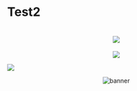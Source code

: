 # Test2
<h1 align="center">
 <img src="https://imgur.com/gallery/qJVEWkg" />
</h1>

<p align="center">
  <img src="C:\Users\mei8y\OneDrive\Pictures\banner.jpg">
</p>

![](https://i.imgur.com/qJVEWkg.gif)

<p align="center">
 <img src='images/banner.jpg' alt="banner"></img>
</p>
